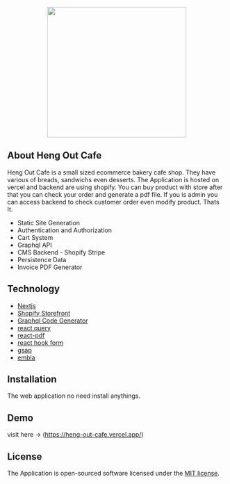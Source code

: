 <p align="center"><img src="public/favicon.ico" width="320" height="300"></p>

## About Heng Out Cafe

Heng Out Cafe is a small sized ecommerce bakery cafe shop. They have various of breads, sandwichs even desserts. The Application is hosted on vercel and backend are using shopify. You can buy product with store after that you can check your order and generate a pdf file. If you is admin you can access backend to check customer order even modify product. Thats It.

- Static Site Generation
- Authentication and Authorization
- Cart System
- Graphql API
- CMS Backend - Shopify Stripe
- Persistence Data
- Invoice PDF Generator

## Technology

- [Nextjs](https://nextjs.org/)
- [Shopify Storefront](https://shopify.dev/)
- [Graphql Code Generator](https://the-guild.dev/graphql/codegen)
- [react query](https://react-query-v3.tanstack.com/)
- [react-pdf](https://react-pdf.org/)
- [react hook form](https://react-hook-form.com/)
- [gsap](https://greensock.com/gsap/)
- [embla](https://www.embla-carousel.com/)

## Installation

The web application no need install anythings.

## Demo

visit here -> (https://heng-out-cafe.vercel.app/)

## License

The Application is open-sourced software licensed under the [MIT license](https://opensource.org/licenses/MIT).
